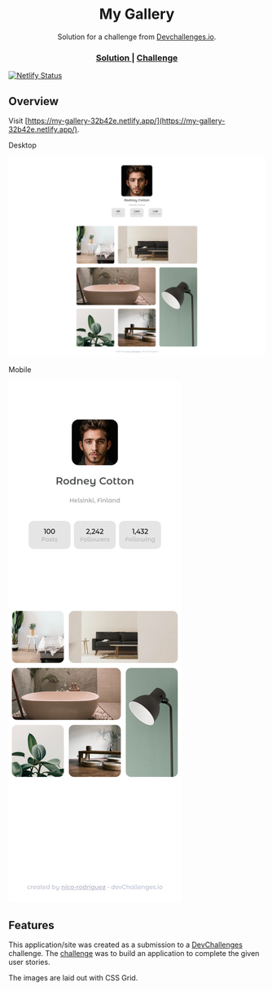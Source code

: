 <h1 align="center">My Gallery</h1>

<div align="center">
   Solution for a challenge from  <a href="http://devchallenges.io" target="_blank">Devchallenges.io</a>.
</div>

<div align="center">
  <h3>
    <a href="https://my-gallery-32b42e.netlify.app/">
      Solution
    </a>
    <span> | </span>
    <a href="https://devchallenges.io/challenges/gcbWLxG6wdennelX7b8I">
      Challenge
    </a>
  </h3>
</div>

[![Netlify Status](https://api.netlify.com/api/v1/badges/ab8e70ce-e9b0-4c3c-abd9-94562610ecc5/deploy-status)](https://app.netlify.com/sites/my-gallery-32b42e/deploys)

## Overview

Visit [https://my-gallery-32b42e.netlify.app/](https://my-gallery-32b42e.netlify.app/).

Desktop

![screenshot](./doc-images/screenshot-desktop.png)

Mobile

![screenshot](./doc-images/screenshot-mobile.png)

## Features

This application/site was created as a submission to a [DevChallenges](https://devchallenges.io/challenges) challenge. The [challenge](https://devchallenges.io/challenges/gcbWLxG6wdennelX7b8I) was to build an application to complete the given user stories.

The images are laid out with CSS Grid.
